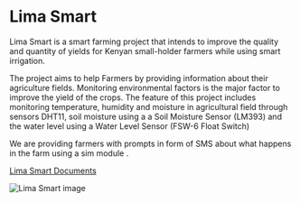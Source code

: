 # Lima Smart
Lima Smart is a smart farming project that intends to improve the quality and quantity of yields for Kenyan small-holder farmers while using smart irrigation.

The project aims to help Farmers by providing information about their agriculture fields. Monitoring environmental factors is the major factor to improve the yield of the crops. The feature of this project includes monitoring temperature, humidity and moisture in agricultural field through sensors DHT11, soil moisture using  a a Soil Moisture Sensor (LM393) and  the water level using a Water Level Sensor (FSW-6 Float Switch)

We are providing farmers with prompts in form of SMS about what happens in the farm using a sim module .


[Lima Smart Documents](https://drive.google.com/drive/folders/1T6VqteFuwwPGWnMY842ln19T9Dxj8mjV?usp=sharing) 




![Lima Smart image](https://user-images.githubusercontent.com/79209510/138154198-1f78d08f-de22-4a8f-a789-02d61b28a9f7.png)


